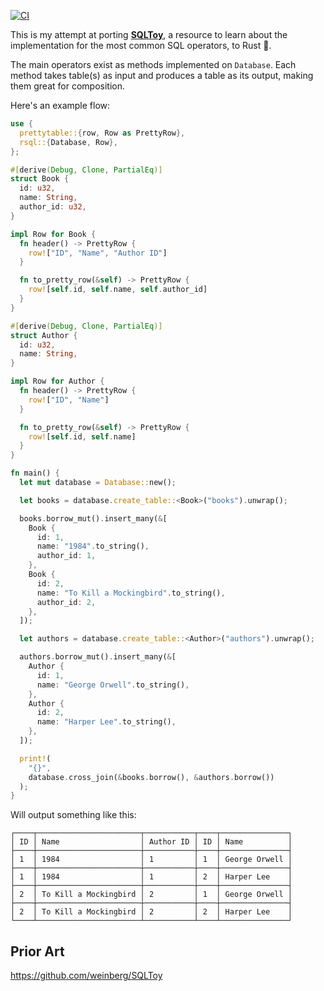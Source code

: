 [![CI](https://github.com/terror/sql.rs/actions/workflows/ci.yml/badge.svg)](https://github.com/terror/sql.rs/actions/workflows/ci.yml)

This is my attempt at porting [**SQLToy**](https://github.com/weinberg/SQLToy/wiki),
a resource to learn about the implementation for the most common SQL
operators, to Rust 🦀.

The main operators exist as methods implemented on `Database`. Each method takes
table(s) as input and produces a table as its output, making them great for
composition.

Here's an example flow:

```rust
use {
  prettytable::{row, Row as PrettyRow},
  rsql::{Database, Row},
};

#[derive(Debug, Clone, PartialEq)]
struct Book {
  id: u32,
  name: String,
  author_id: u32,
}

impl Row for Book {
  fn header() -> PrettyRow {
    row!["ID", "Name", "Author ID"]
  }

  fn to_pretty_row(&self) -> PrettyRow {
    row![self.id, self.name, self.author_id]
  }
}

#[derive(Debug, Clone, PartialEq)]
struct Author {
  id: u32,
  name: String,
}

impl Row for Author {
  fn header() -> PrettyRow {
    row!["ID", "Name"]
  }

  fn to_pretty_row(&self) -> PrettyRow {
    row![self.id, self.name]
  }
}

fn main() {
  let mut database = Database::new();

  let books = database.create_table::<Book>("books").unwrap();

  books.borrow_mut().insert_many(&[
    Book {
      id: 1,
      name: "1984".to_string(),
      author_id: 1,
    },
    Book {
      id: 2,
      name: "To Kill a Mockingbird".to_string(),
      author_id: 2,
    },
  ]);

  let authors = database.create_table::<Author>("authors").unwrap();

  authors.borrow_mut().insert_many(&[
    Author {
      id: 1,
      name: "George Orwell".to_string(),
    },
    Author {
      id: 2,
      name: "Harper Lee".to_string(),
    },
  ]);

  print!(
    "{}",
    database.cross_join(&books.borrow(), &authors.borrow())
  );
}
```

Will output something like this:

```
┌────┬───────────────────────┬───────────┬────┬───────────────┐
│ ID │ Name                  │ Author ID │ ID │ Name          │
├────┼───────────────────────┼───────────┼────┼───────────────┤
│ 1  │ 1984                  │ 1         │ 1  │ George Orwell │
├────┼───────────────────────┼───────────┼────┼───────────────┤
│ 1  │ 1984                  │ 1         │ 2  │ Harper Lee    │
├────┼───────────────────────┼───────────┼────┼───────────────┤
│ 2  │ To Kill a Mockingbird │ 2         │ 1  │ George Orwell │
├────┼───────────────────────┼───────────┼────┼───────────────┤
│ 2  │ To Kill a Mockingbird │ 2         │ 2  │ Harper Lee    │
└────┴───────────────────────┴───────────┴────┴───────────────┘
```

## Prior Art

https://github.com/weinberg/SQLToy

